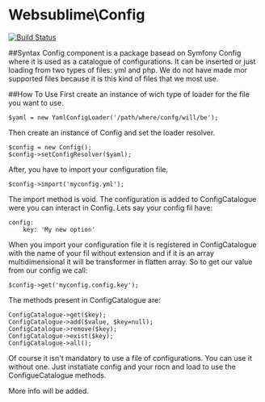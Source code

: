 Websublime\Config
========
[![Build Status](https://travis-ci.org/websublime/config.png?branch=master)](https://travis-ci.org/websublime/config)

##Syntax
Config component is a package basead on Symfony Config where it is used as a catalogue of configurations. It can be inserted or just loading from two types of files: yml and php. We do not have made mor supported files because it is this kind of files that we most use.

##How To Use
First create an instance of wich type of loader for the file you want to use.

	$yaml = new YamlConfigLoader('/path/where/confg/will/be');
	
Then create an instance of Config and set the loader resolver.

	$config = new Config();
    $config->setConfigResolver($yaml);
    
After, you have to import your configuration file.

	$config->import('myconfig.yml');
	
The import method is void. The configuration is added to ConfigCatalogue were you can interact in Config. Lets say your config fil have:

	config:
		key: 'My new option'
		
When you import your configuration file it is registered in ConfigCatalogue with the name of your fil without extension and if it is an array multidimensional it will be transformer in flatten array. So to get our value from our config we call:

	$config->get('myconfig.config.key');
	
The methods present in ConfigCatalogue are:

	ConfigCatalogue->get($key);
	ConfigCatalogue->add($value, $key=null);
	ConfigCatalogue->remove($key);
	ConfigCatalogue->exist($key);
	ConfigCatalogue->all();
	
Of course it isn't mandatory to use a file of configurations. You can use it without one. Just instatiate config and your rocn and load to use the ConfigueCatalogue methods.

More info will be added.